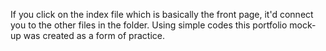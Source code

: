 If you click on the index file which is basically the front page, it'd connect you to the other files in the folder. Using simple codes this portfolio mock-up was created as a form of practice.
